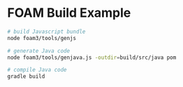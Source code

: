 # FOAM Build Example

```sh
# build Javascript bundle
node foam3/tools/genjs

# generate Java code
node foam3/tools/genjava.js -outdir=build/src/java pom

# compile Java code
gradle build
```
